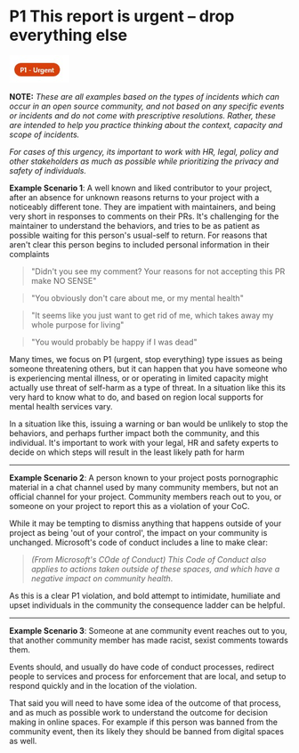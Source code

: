# P1 This report is urgent – drop everything else

![p1](../images/p1.jpeg)

**NOTE:** *These are all examples based on the types of incidents which can occur in an open source community, and not based on any specific events or incidents and do not come with prescriptive resolutions. Rather, these are intended to help you practice thinking about the context, capacity and scope of incidents.*

*For cases of this urgency, its important to work with HR, legal, policy and other stakeholders as much as possible while prioritizing the privacy and safety of individuals.*

**Example Scenario 1**:  A well known and liked contributor to your project, after an absence for unknown reasons returns to your project with a noticeably different tone.  They are impatient with maintainers, and being very short in responses to comments on their PRs.  It's challenging for the maintainer to understand the behaviors, and tries to be as patient as possible waiting for this person's usual-self to return.  For reasons that aren't clear this person begins to included personal information in their complaints

> "Didn't you see my comment? Your reasons for not accepting this PR make NO SENSE"

> "You obviously don't care about me, or my mental health"

> "It seems like you just want to get rid of me, which takes away my whole purpose for living"

> "You would probably be happy if I was dead"


Many times, we focus on P1 (urgent, stop everything) type issues as being someone threatening others, but it can happen that you have someone who is experiencing mental illness, or or operating in limited capacity might actually use threat of self-harm as a type of threat. In a situation like this its very hard to know what to do, and based on region local supports for mental health services vary. 

In a situation like this, issuing a warning or ban would be unlikely to stop the behaviors, and perhaps further impact both the community, and this individual. It's important to work with your legal, HR and safety experts to decide on which steps will result in the least likely path for harm  

--- 

**Example Scenario 2**:  A person known to your project posts pornographic material in a chat channel used by many community members, but not an official channel for your project.  Community members reach out to you, or someone on your project to report this as a violation of your CoC.

While it may be tempting to dismiss anything that happens outside of your project as being 'out of your control', the impact on your community is unchanged.  Microsoft's code of conduct includes a line to make clear:

> *(From Microsoft's COde of Conduct) This Code of Conduct also applies to actions taken outside of these spaces, and which have a negative impact on community health*.

As this is a clear P1 violation, and bold attempt to intimidate, humiliate and upset individuals in the community the consequence ladder can be helpful. 

---

**Example Scenario 3**:  Someone at ane community event reaches out to you, that another community member has made racist, sexist comments towards them. 

Events should, and usually do have code of conduct processes, redirect people to services and process for enforcement that are local, and setup to respond quickly and in the location of the violation.  

That said you will need to have some idea of the outcome of that process, and as much as possible work to understand the outcome for decision making in online spaces. For example if this person was banned from the community event, then its likely they should be banned from digital spaces as well.

